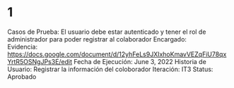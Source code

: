 # 1

Casos de Prueba: El usuario debe estar autenticado y tener el rol de administrador para poder registrar al colaborador
Encargado:   
Evidencia: https://docs.google.com/document/d/12yhFeLs9JXIxhoKmavVEZqFiU78qxYrtR5OSNgJPs3E/edit
Fecha de Ejecución: June 3, 2022
Historia de Usuario: Registrar la información del coloborador
Iteración: IT3
Status: Aprobado